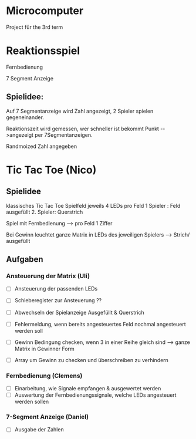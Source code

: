 # Microcomputer
Project für the 3rd term

# Reaktionsspiel

Fernbedienung

7 Segment Anzeige

## Spielidee:

Auf 7 Segmentanzeige wird Zahl angezeigt, 2 Spieler spielen gegeneinander.

Reaktionszeit wird gemessen, wer schneller ist bekommt Punkt -->angezeigt per 7Segmentanzeigen.

Randmoized Zahl angegeben


# Tic Tac Toe (Nico)

## Spielidee
klassisches Tic Tac Toe 
Spielfeld jeweils 4 LEDs pro Feld
1 Spieler : Feld ausgefüllt
2. Spieler: Querstrich

Spiel mit Fernbedienung --> pro Feld 1 Ziffer

Bei Gewinn leuchtet ganze Matrix in LEDs des jeweiligen Spielers --> Strich/ ausgefüllt

## Aufgaben 

### Ansteuerung der Matrix (Uli)


- [ ] Ansteuerung der passenden LEDs
- [ ] Schieberegister zur Ansteuerung ??

- [ ] Abwechseln der Spielanzeige Ausgefüllt & Querstrich

- [ ] Fehlermeldung, wenn bereits angesteuertes Feld nochmal angesteuert werden soll

- [ ] Gewinn Bedingung checken, wenn 3 in einer Reihe gleich sind --> ganze Matrix in Gewinner Form
- [ ] Array um Gewinn zu checken und überschreiben zu verhindern 

### Fernbedienung (Clemens)

- [ ] Einarbeitung, wie Signale empfangen & ausgewertet werden
- [ ] Auswertung der Fernbedienungssignale, welche LEDs angesteuert werden sollen

### 7-Segment Anzeige (Daniel)
- [ ] Ausgabe der Zahlen
